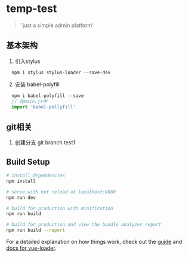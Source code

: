 # temp-test

> 'just a simple admin platform'
## 基本架构
1. 引入stylus 
```npm
  npm i stylus stylus-loader --save-dev
```
2. 安装 babel-polyfill 
```javascript
  npm i babel-polyfill --save
  // 在main.js中
  import 'babel-pollyfill'

```
## git相关
1. 创建分支 git branch test1

## Build Setup

``` bash
# install dependencies
npm install

# serve with hot reload at localhost:8080
npm run dev

# build for production with minification
npm run build

# build for production and view the bundle analyzer report
npm run build --report
```

For a detailed explanation on how things work, check out the [guide](http://vuejs-templates.github.io/webpack/) and [docs for vue-loader](http://vuejs.github.io/vue-loader).
